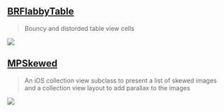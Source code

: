 [BRFlabbyTable](https://github.com/brocoo/BRFlabbyTable)
--
> Bouncy and distorded table view cells

![](https://camo.githubusercontent.com/be91b8bb8106725590a370646997ba1a83d7d387/687474703a2f2f692e696d6775722e636f6d2f466c3930724c6d2e706e67)

[MPSkewed](https://github.com/MP0w/MPSkewed)
--
> An iOS collection view subclass to present a list of skewed images and a collection view layout to add parallax to the images

![](https://github.com/MP0w/MPSkewed/raw/master/img/inaction2.gif)
